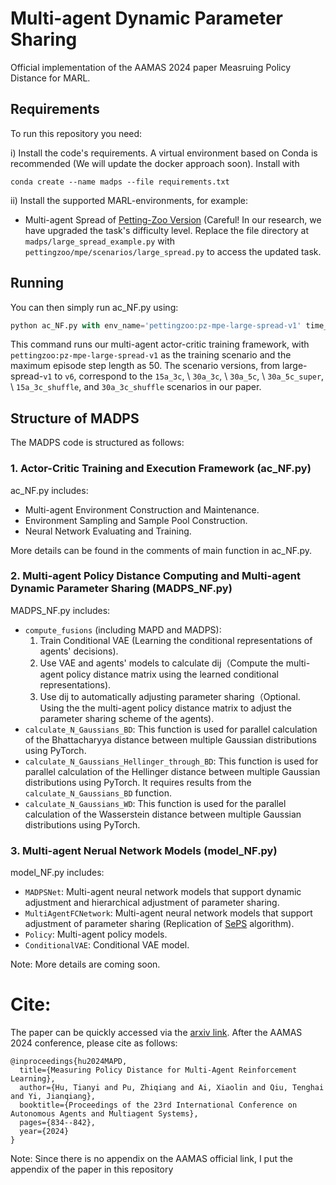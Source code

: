 # Multi-agent Dynamic Parameter Sharing

Official implementation of the AAMAS 2024 paper Measruing Policy Distance for MARL.

## Requirements

To run this repository you need:

i) Install the code's requirements. A virtual environment based on Conda is recommended (We will update the docker approach soon). Install with 
```setup
conda create --name madps --file requirements.txt
```
ii) Install the supported MARL-environments, for example:
- Multi-agent Spread of [Petting-Zoo Version](https://github.com/semitable/PettingZoo)
(Careful! In our research, we have upgraded the task's difficulty level. Replace the file directory at `madps/large_spread_example.py` with `pettingzoo/mpe/scenarios/large_spread.py` to access the updated task.



## Running

You can then simply run ac_NF.py using:
```python
python ac_NF.py with env_name='pettingzoo:pz-mpe-large-spread-v1' time_limit=50
```
This command runs our multi-agent actor-critic training framework, with `pettingzoo:pz-mpe-large-spread-v1` as the training scenario and the maximum episode step length as 50. The scenario versions, from large-spread-`v1` to `v6`, correspond to the `15a_3c`, \ `30a_3c`, \  `30a_5c`, \ `30a_5c_super`, \ `15a_3c_shuffle`, and  `30a_3c_shuffle` scenarios in our paper.




## Structure of MADPS
The MADPS code is structured as follows:
### 1. Actor-Critic Training and Execution Framework (ac_NF.py)

ac_NF.py includes:
- Multi-agent Environment Construction and Maintenance.
- Environment Sampling and Sample Pool Construction.
- Neural Network Evaluating and Training.

More details can be found in the comments of main function in ac_NF.py.

### 2. Multi-agent Policy Distance Computing and Multi-agent Dynamic Parameter Sharing (MADPS_NF.py)

MADPS_NF.py includes:

- `compute_fusions` (including MAPD and MADPS):
    1. Train Conditional VAE (Learning the conditional representations of agents' decisions).
    2. Use VAE and agents' models to calculate dij（Compute the multi-agent policy distance matrix using the learned conditional representations).
    3. Use dij to automatically adjusting parameter sharing（Optional. Using the the multi-agent policy distance matrix to adjust the parameter sharing scheme of the agents).
- `calculate_N_Gaussians_BD`: This function is used for parallel calculation of the Bhattacharyya distance between multiple Gaussian distributions using PyTorch.
- `calculate_N_Gaussians_Hellinger_through_BD`: This function is used for parallel calculation of the Hellinger distance between multiple Gaussian distributions using PyTorch. It requires results from the `calculate_N_Gaussians_BD` function.
- `calculate_N_Gaussians_WD`: This function is used for the parallel calculation of the Wasserstein distance between multiple Gaussian distributions using PyTorch.

### 3. Multi-agent Nerual Network Models (model_NF.py)

model_NF.py includes:
- `MADPSNet`: Multi-agent neural network models that support dynamic adjustment and hierarchical adjustment of parameter sharing.
- `MultiAgentFCNetwork`: Multi-agent neural network models that support adjustment of parameter sharing (Replication of [SePS](https://proceedings.mlr.press/v139/christianos21a/christianos21a.pdf) algorithm).
- `Policy`: Multi-agent policy models.
- `ConditionalVAE`: Conditional VAE model.

Note: More details are coming soon.

# Cite:

The paper can be quickly accessed via the [arxiv link](https://arxiv.org/pdf/2401.11257.pdf).
After the AAMAS 2024 conference, please cite as follows: 
```
@inproceedings{hu2024MAPD,
  title={Measuring Policy Distance for Multi-Agent Reinforcement Learning},
  author={Hu, Tianyi and Pu, Zhiqiang and Ai, Xiaolin and Qiu, Tenghai and Yi, Jianqiang},
  booktitle={Proceedings of the 23rd International Conference on Autonomous Agents and Multiagent Systems},
  pages={834--842},
  year={2024}
}
```
Note: Since there is no appendix on the AAMAS official link, I put the appendix of the paper in this repository
